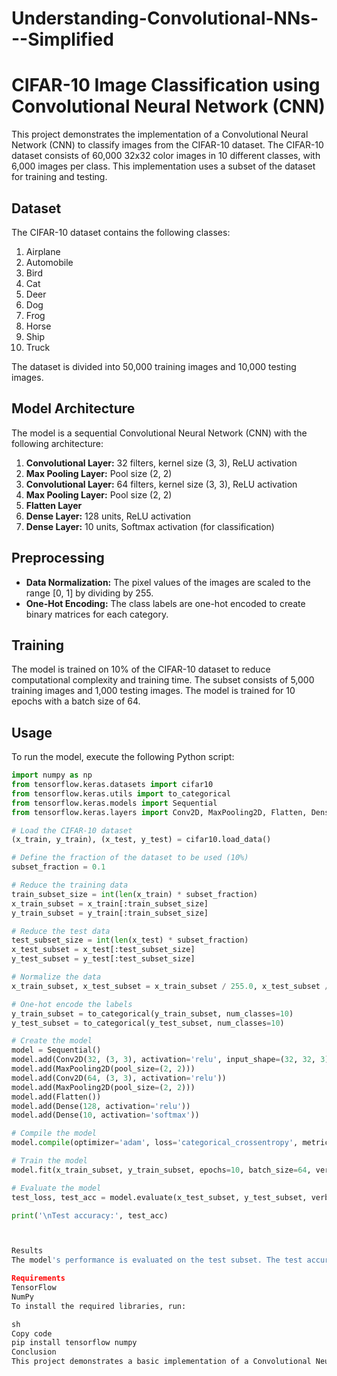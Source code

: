 # Understanding-Convolutional-NNs---Simplified

# CIFAR-10 Image Classification using Convolutional Neural Network (CNN)

This project demonstrates the implementation of a Convolutional Neural Network (CNN) to classify images from the CIFAR-10 dataset. The CIFAR-10 dataset consists of 60,000 32x32 color images in 10 different classes, with 6,000 images per class. This implementation uses a subset of the dataset for training and testing.

## Dataset

The CIFAR-10 dataset contains the following classes:

1. Airplane
2. Automobile
3. Bird
4. Cat
5. Deer
6. Dog
7. Frog
8. Horse
9. Ship
10. Truck

The dataset is divided into 50,000 training images and 10,000 testing images.

## Model Architecture

The model is a sequential Convolutional Neural Network (CNN) with the following architecture:

1. **Convolutional Layer:** 32 filters, kernel size (3, 3), ReLU activation
2. **Max Pooling Layer:** Pool size (2, 2)
3. **Convolutional Layer:** 64 filters, kernel size (3, 3), ReLU activation
4. **Max Pooling Layer:** Pool size (2, 2)
5. **Flatten Layer**
6. **Dense Layer:** 128 units, ReLU activation
7. **Dense Layer:** 10 units, Softmax activation (for classification)

## Preprocessing

- **Data Normalization:** The pixel values of the images are scaled to the range [0, 1] by dividing by 255.
- **One-Hot Encoding:** The class labels are one-hot encoded to create binary matrices for each category.

## Training

The model is trained on 10% of the CIFAR-10 dataset to reduce computational complexity and training time. The subset consists of 5,000 training images and 1,000 testing images. The model is trained for 10 epochs with a batch size of 64.

## Usage

To run the model, execute the following Python script:

```python
import numpy as np
from tensorflow.keras.datasets import cifar10
from tensorflow.keras.utils import to_categorical
from tensorflow.keras.models import Sequential
from tensorflow.keras.layers import Conv2D, MaxPooling2D, Flatten, Dense

# Load the CIFAR-10 dataset
(x_train, y_train), (x_test, y_test) = cifar10.load_data()

# Define the fraction of the dataset to be used (10%)
subset_fraction = 0.1

# Reduce the training data
train_subset_size = int(len(x_train) * subset_fraction)
x_train_subset = x_train[:train_subset_size]
y_train_subset = y_train[:train_subset_size]

# Reduce the test data
test_subset_size = int(len(x_test) * subset_fraction)
x_test_subset = x_test[:test_subset_size]
y_test_subset = y_test[:test_subset_size]

# Normalize the data
x_train_subset, x_test_subset = x_train_subset / 255.0, x_test_subset / 255.0

# One-hot encode the labels
y_train_subset = to_categorical(y_train_subset, num_classes=10)
y_test_subset = to_categorical(y_test_subset, num_classes=10)

# Create the model
model = Sequential()
model.add(Conv2D(32, (3, 3), activation='relu', input_shape=(32, 32, 3)))
model.add(MaxPooling2D(pool_size=(2, 2)))
model.add(Conv2D(64, (3, 3), activation='relu'))
model.add(MaxPooling2D(pool_size=(2, 2)))
model.add(Flatten())
model.add(Dense(128, activation='relu'))
model.add(Dense(10, activation='softmax'))

# Compile the model
model.compile(optimizer='adam', loss='categorical_crossentropy', metrics=['accuracy'])

# Train the model
model.fit(x_train_subset, y_train_subset, epochs=10, batch_size=64, verbose=2)

# Evaluate the model
test_loss, test_acc = model.evaluate(x_test_subset, y_test_subset, verbose=2)

print('\nTest accuracy:', test_acc)



Results
The model's performance is evaluated on the test subset. The test accuracy is printed after the evaluation.

Requirements
TensorFlow
NumPy
To install the required libraries, run:

sh
Copy code
pip install tensorflow numpy
Conclusion
This project demonstrates a basic implementation of a Convolutional Neural Network (CNN) for image classification using the CIFAR-10 dataset. The model architecture can be further tuned and improved by experimenting with different hyperparameters, layers, and techniques.
